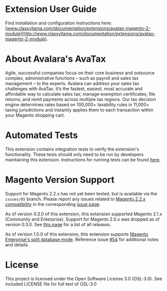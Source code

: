 # Extension User Guide

Find installation and configuration instructions here: [www.classyllama.com/documentation/extensions/avatax-magento-2-module](http://www.classyllama.com/documentation/extensions/avatax-magento-2-module).

# About Avalara's AvaTax

Agile, successful companies focus on their core business and outsource complex, administrative functions – such as payroll and sales tax management – to the experts. Avalara can address your sales tax challenges with AvaTax. It’s the fastest, easiest, most accurate and affordable way to calculate sales tax; manage exemption certificates; file returns; and remit payments across multiple tax regions. Our tax decision engine determines rates based on 100,000+ taxability rules in 11,000+ taxing jurisdictions and instantly applies them to each transaction within your Magento shopping cart. 

# Automated Tests

This extension contains integration tests to verify the extension's functionality. These tests should only need to be run by developers maintaining this extension. Instructions for running tests can be found [here](https://github.com/classyllama/ClassyLlama_AvaTax/blob/master/Tests/README.md).

# Magento Version Support

Support for Magento 2.2.x has not yet been tested, but is available via the `issues/85` branch. Please report any issues related to [Magento 2.2.x compatibility](https://github.com/classyllama/ClassyLlama_AvaTax/issues/85) in the corresponding [issue page](https://github.com/classyllama/ClassyLlama_AvaTax/issues/85). 

As of version 0.3.0 of this extension, this extension supported Magento 2.1.x (Community and Enterprise). Support for Magento 2.0.x was dropped as of version 0.3.0. See [this page](https://github.com/classyllama/ClassyLlama_AvaTax/releases) for a list of all releases.

As of version 1.0.0 of this extension, this extension supports [Magento Enterprise's split database mode](http://devdocs.magento.com/guides/v2.1/config-guide/multi-master/multi-master.html). Reference issue [#54](https://github.com/classyllama/ClassyLlama_AvaTax/issues/54) for additional notes and details.

# License

This project is licensed under the Open Software License 3.0 (OSL-3.0). See included LICENSE file for full text of OSL-3.0
